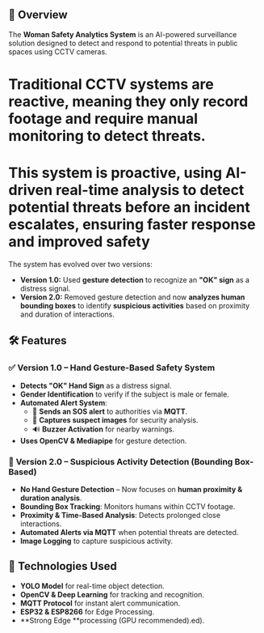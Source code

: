 
## 📌 Overview

The **Woman Safety Analytics System** is an AI-powered surveillance solution designed to detect and respond to potential threats in public spaces using CCTV cameras. 
# Traditional CCTV systems are reactive, meaning they only record footage and require manual monitoring to detect threats.
# This system is proactive, using AI-driven real-time analysis to detect potential threats before an incident escalates, ensuring faster response and improved safety 

The system has evolved over two versions:

- **Version 1.0:** Used **gesture detection** to recognize an **"OK" sign** as a distress signal.
- **Version 2.0:** Removed gesture detection and now **analyzes human bounding boxes** to identify **suspicious activities** based on proximity and duration of interactions.

## 🛠 Features

### ✅ **Version 1.0 – Hand Gesture-Based Safety System**

- **Detects "OK" Hand Sign** as a distress signal.
- **Gender Identification** to verify if the subject is male or female.
- **Automated Alert System**:
  - 🚨 **Sends an SOS alert** to authorities via **MQTT**.
  - 📸 **Captures suspect images** for security analysis.
  - 🔊 **Buzzer Activation** for nearby warnings.
- **Uses OpenCV & Mediapipe** for gesture detection.

### 🔄 **Version 2.0 – Suspicious Activity Detection (Bounding Box-Based)**

- **No Hand Gesture Detection** – Now focuses on **human proximity & duration analysis**.
- **Bounding Box Tracking**: Monitors humans within CCTV footage.
- **Proximity & Time-Based Analysis**: Detects prolonged close interactions.
- **Automated Alerts via MQTT** when potential threats are detected.
- **Image Logging** to capture suspicious activity.

## 🔧 Technologies Used

- **YOLO Model** for real-time object detection.
- **OpenCV & Deep Learning** for tracking and recognition.
- **MQTT Protocol** for instant alert communication.
- **ESP32 & ESP8266** for Edge Processing.
- **Strong Edge **processing (GPU recommended).ed).
